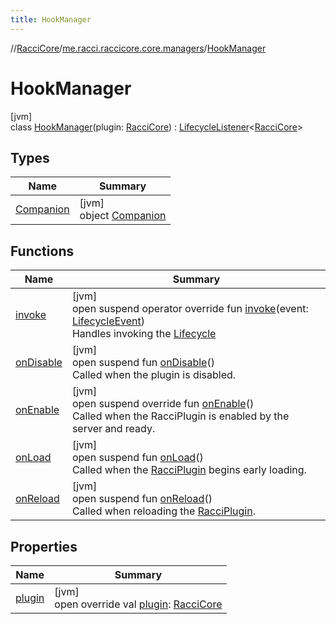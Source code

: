 ```yaml
---
title: HookManager
---
```

//[RacciCore](../../../index.html)/[me.racci.raccicore.core.managers](../index.html)/[HookManager](index.html)



# HookManager



[jvm]\
class [HookManager](index.html)(plugin: [RacciCore](../../me.racci.raccicore.core/-racci-core/index.html)) : [LifecycleListener](../../me.racci.raccicore.api.lifecycle/-lifecycle-listener/index.html)&lt;[RacciCore](../../me.racci.raccicore.core/-racci-core/index.html)&gt;



## Types


| Name | Summary |
|---|---|
| [Companion](-companion/index.html) | [jvm]<br>object [Companion](-companion/index.html) |


## Functions


| Name | Summary |
|---|---|
| [invoke](../../me.racci.raccicore.api.lifecycle/-lifecycle-listener/invoke.html) | [jvm]<br>open suspend operator override fun [invoke](../../me.racci.raccicore.api.lifecycle/-lifecycle-listener/invoke.html)(event: [LifecycleEvent](../../me.racci.raccicore.api.lifecycle/-lifecycle-event/index.html))<br>Handles invoking the [Lifecycle](../../me.racci.raccicore.api.lifecycle/-lifecycle/index.html) |
| [onDisable](../../me.racci.raccicore.api.lifecycle/-lifecycle-listener/on-disable.html) | [jvm]<br>open suspend fun [onDisable](../../me.racci.raccicore.api.lifecycle/-lifecycle-listener/on-disable.html)()<br>Called when the plugin is disabled. |
| [onEnable](on-enable.html) | [jvm]<br>open suspend override fun [onEnable](on-enable.html)()<br>Called when the RacciPlugin is enabled by the server and ready. |
| [onLoad](../../me.racci.raccicore.api.lifecycle/-lifecycle-listener/on-load.html) | [jvm]<br>open suspend fun [onLoad](../../me.racci.raccicore.api.lifecycle/-lifecycle-listener/on-load.html)()<br>Called when the [RacciPlugin](../../me.racci.raccicore.api.plugin/-racci-plugin/index.html) begins early loading. |
| [onReload](../../me.racci.raccicore.api.lifecycle/-lifecycle-listener/on-reload.html) | [jvm]<br>open suspend fun [onReload](../../me.racci.raccicore.api.lifecycle/-lifecycle-listener/on-reload.html)()<br>Called when reloading the [RacciPlugin](../../me.racci.raccicore.api.plugin/-racci-plugin/index.html). |


## Properties


| Name | Summary |
|---|---|
| [plugin](plugin.html) | [jvm]<br>open override val [plugin](plugin.html): [RacciCore](../../me.racci.raccicore.core/-racci-core/index.html) |

